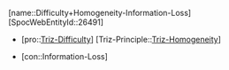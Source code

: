 ﻿---
type: TrizContradiction
aliases:
- Difficulty+Homogeneity-Information-Loss
license: CC BY-SA 4.0
copyright: https://github.com/SpocWeb
IsDeleted: false
IsReadOnly: false
Confidential: public
tags: 
- Triz/Contradiction
---
[name::Difficulty+Homogeneity-Information-Loss]
[SpocWebEntityId::26491]
+ [pro::[Triz-Difficulty](tech/Triz/Parameter/Triz-Difficulty.md)]
[Triz-Principle::[Triz-Homogeneity](tech/Triz/Principle/Triz-Homogeneity.md)]
- [con::Information-Loss]


